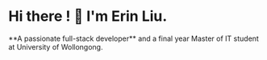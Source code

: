 <h1> Hi there ! 👋 I'm Erin Liu.</h1>
**A passionate full-stack developer** and a final year Master of IT student at University of Wollongong.
<!--
**erixnL/erixnL** is a ✨ _special_ ✨ repository because its `README.md` (this file) appears on your GitHub profile.

🙋‍♀️ Woman in Tech! (She/Her)
💪 Experienced in Javascript, Typescript, React, Python and Database management
🚀 Certified AWS Cloud Practitioner, PMP, Scrum Master and Product Owner
📫 How to reach me: erinliuqdx@gmail.com
   My Linkedin: https://www.linkedin.com/in/erin-liu-0bb9aab1/

